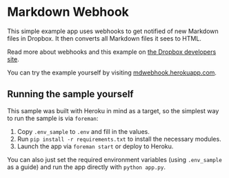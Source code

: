 # Markdown Webhook 

This simple example app uses webhooks to get notified of new Markdown files in Dropbox. It then converts all Markdown files it sees to HTML.

Read more about webhooks and this example on [the Dropbox developers site](https://www.dropbox.com/developers/webhooks/tutorial).

You can try the example yourself by visiting [mdwebhook.herokuapp.com](https://mdwebhook.herokuapp.com).

## Running the sample yourself

This sample was built with Heroku in mind as a target, so the simplest way to run the sample is via `foreman`:

1. Copy `.env_sample` to `.env` and fill in the values.
2. Run `pip install -r requirements.txt` to install the necessary modules.
3. Launch the app via `foreman start` or deploy to Heroku.

You can also just set the required environment variables (using `.env_sample` as a guide) and run the app directly with `python app.py`.
